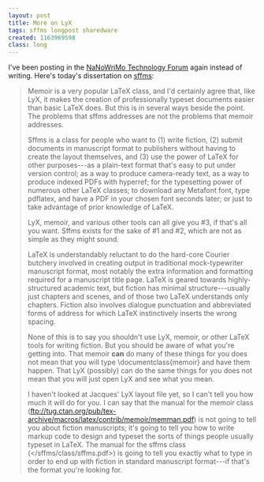 ```yaml
---
layout: post
title: More on LyX
tags: sffms longpost sharedware
created: 1163969598
class: long
---
```

I've been posting in the [NaNoWriMo Technology Forum](http://www.nanowrimo.org/modules/newbb/viewtopic.php?post_id=414055#forumpost414055) again instead of writing.  Here's today's dissertation on [sffms](/sffms/):

> Memoir is a very popular LaTeX class, and I'd certainly agree that, like LyX, it makes the creation of professionally typeset documents easier than basic LaTeX does. But this is in several ways beside the point. The problems that sffms addresses are not the problems that memoir addresses.
> 
> Sffms is a class for people who want to (1) write fiction, (2) submit documents in manuscript format to publishers without having to create the layout themselves, and (3) use the power of LaTeX for other purposes---as a plain-text format that's easy to put under version control; as a way to produce camera-ready text, as a way to produce indexed PDFs with hyperref; for the typesetting power of numerous other LaTeX classes; to download any Metafont font, type pdflatex, and have a PDF in your chosen font seconds later; or just to take advantage of prior knowledge of LaTeX.
> 
> LyX, memoir, and various other tools can all give you #3, if that's all you want. Sffms exists for the sake of #1 and #2, which are not as simple as they might sound.<!--break-->
>
> LaTeX is understandably reluctant to do the hard-core Courier butchery involved in creating output in traditional mock-typewriter manuscript format, most notably the extra information and formatting required for a manuscript title page. LaTeX is geared towards highly-structured academic text, but fiction has minimal structure---usually just chapters and scenes, and of those two LaTeX understands only chapters. Fiction also involves dialogue punctuation and abbreviated forms of address for which LaTeX instinctively inserts the wrong spacing.
> 
> None of this is to say you shouldn't use LyX, memoir, or other LaTeX tools for writing fiction. But you should be aware of what you're getting into. That memoir **can** do many of these things for you does not mean that you will type \documentclass{memoir} and have them happen. That LyX (possibly) can do the same things for you does not mean that you will just open LyX and see what you mean.
> 
> I haven't looked at Jacques' LyX layout file yet, so I can't tell you how much it will do for you. I can say that the manual for the memoir class (<ftp://tug.ctan.org/pub/tex-archive/macros/latex/contrib/memoir/memman.pdf>) is not going to tell you about fiction manuscripts; it's going to tell you how to write markup code to design and typeset the sorts of things people usually typeset in LaTeX. The manual for the sffms class (</sffms/class/sffms.pdf>) is going to tell you exactly what to type in order to end up with fiction in standard manuscript format---if that's the format you're looking for.
